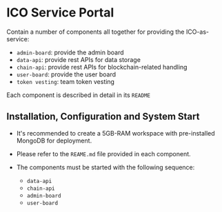 # ICO Service Portal

Contain a number of components all together for providing the ICO-as-service:

  - `admin-board`: provide the admin board
  - `data-api`: provide rest APIs for data storage
  - `chain-api`: provide rest APIs for blockchain-related handling
  - `user-board`: provide the user board
  - `token vesting`: team token vesting

Each component is described in detail in its `README`

## Installation, Configuration and System Start

  - It's recommended to create a 5GB-RAM workspace with pre-installed MongoDB for deployment.

  - Please refer to the `REAME.md` file provided in each component.

  - The components must be started with the following sequence:

    - `data-api`
    - `chain-api`
    - `admin-board`
    - `user-board`
